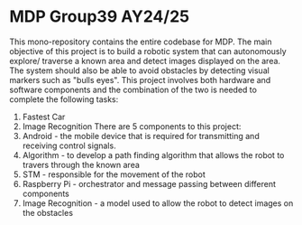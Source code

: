 # MDP Group39 AY24/25 
This mono-repository contains the entire codebase for MDP.
The main objective of this project is to build a robotic system that can autonomously explore/ traverse a known area and detect images displayed on the area. The system should also be able to avoid obstacles by detecting visual markers such as "bulls eyes". This project involves both hardware and software components and the combination of the two is needed to complete the following tasks:
1. Fastest Car
2. Image Recognition
There are 5 components to this project:
1. Android - the mobile device that is required for transmitting and receiving control signals. 
2. Algorithm - to develop a path finding algorithm that allows the robot to travers through the known area 
3. STM - responsible for the movement of the robot 
4. Raspberry Pi - orchestrator and message passing between different components
5. Image Recognition - a model used to allow the robot to detect images on the obstacles
